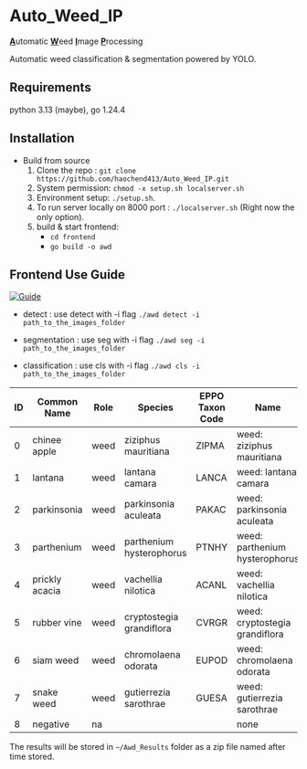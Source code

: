 # Auto_Weed_IP

<u>**A**</u>utomatic <u>**W**</u>eed <u>**I**</u>mage <u>**P**</u>rocessing

Automatic weed classification & segmentation powered by YOLO. 

## Requirements

python 3.13 (maybe), go 1.24.4

## Installation

- Build from source
  1. Clone the repo : `git clone https://github.com/haochend413/Auto_Weed_IP.git`
  2. System permission: `chmod -x setup.sh localserver.sh`
  3. Environment setup: `./setup.sh`.
  4. To run server locally on 8000 port : `./localserver.sh` (Right now the only option). 
  5. build & start frontend:
     - `cd frontend`
     - `go build -o awd`

## Frontend Use Guide

[![Guide](https://img.youtube.com/vi/jOXxdtn0LE8/0.jpg)](https://youtu.be/jOXxdtn0LE8)

- detect : use detect with -i flag
  `./awd detect -i path_to_the_images_folder`

- segmentation : use seg with -i flag
  `./awd seg -i path_to_the_images_folder`

- classification : use cls with -i flag
  `./awd cls -i path_to_the_images_folder`

  
| ID   | Common Name    | Role | Species                  | EPPO Taxon Code | Name                           |
| ---- | -------------- | ---- | ------------------------ | --------------- | ------------------------------ |
| 0    | chinee apple   | weed | ziziphus mauritiana      | ZIPMA           | weed: ziziphus mauritiana      |
| 1    | lantana        | weed | lantana camara           | LANCA           | weed: lantana camara           |
| 2    | parkinsonia    | weed | parkinsonia aculeata     | PAKAC           | weed: parkinsonia aculeata     |
| 3    | parthenium     | weed | parthenium hysterophorus | PTNHY           | weed: parthenium hysterophorus |
| 4    | prickly acacia | weed | vachellia nilotica       | ACANL           | weed: vachellia nilotica       |
| 5    | rubber vine    | weed | cryptostegia grandiflora | CVRGR           | weed: cryptostegia grandiflora |
| 6    | siam weed      | weed | chromolaena odorata      | EUPOD           | weed: chromolaena odorata      |
| 7    | snake weed     | weed | gutierrezia sarothrae    | GUESA           | weed: gutierrezia sarothrae    |
| 8    | negative       | na   |                          |                 | none                           |



  The results will be stored in `~/Awd_Results` folder as a zip file named after time stored. 
